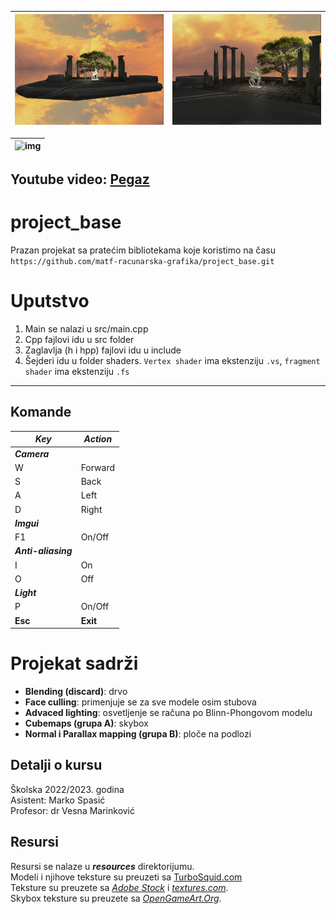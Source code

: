 

| ![img](img/Pegaz.png) | ![img](img/Pegaz2.png) |
| --- | --- |


| ![img](img/Pegaz.gif) |
| --- |

## Youtube video: [Pegaz](https://youtu.be/ry6YgLCURp0)<br>

# project_base
Prazan projekat sa pratećim bibliotekama koje koristimo na času `https://github.com/matf-racunarska-grafika/project_base.git`

# Uputstvo
1. Main se nalazi u src/main.cpp
2. Cpp fajlovi idu u src folder
3. Zaglavlja (h i hpp) fajlovi idu u include
4. Šejderi idu u folder shaders. `Vertex shader` ima ekstenziju `.vs`, `fragment shader` ima ekstenziju `.fs`


---------------------------
## **Komande**

| ***Key*** | ***Action*** |
| ----------- | ----------- |
| ***Camera*** |
| W | Forward |
| S | Back |
| A | Left |
| D | Right |
| ***Imgui*** |
| F1 |  On/Off |
|  ***Anti-aliasing***  |
| I | On |
| O | Off |
| ***Light*** |
| P | On/Off |
| **Esc** | **Exit** |

# Projekat sadrži
-   **Blending (discard)**: drvo
-   **Face culling**: primenjuje se za sve modele osim stubova
-   **Advaced lighting**: osvetljenje se računa po Blinn-Phongovom modelu
-   **Cubemaps (grupa A)**: skybox
-   **Normal i Parallax mapping (grupa B)**: ploče na podlozi

## Detalji o kursu

Školska 2022/2023. godina  
Asistent: Marko Spasić  
Profesor: dr  Vesna Marinković


## Resursi
Resursi se nalaze u ***resources*** direktorijumu. <br>
Modeli i njihove teksture su preuzeti sa [TurboSquid.com](https://www.turbosquid.com/)<br>
Teksture su preuzete sa [*Adobe Stock*](https://stock.adobe.com/) i [*textures.com*](https://www.textures.com/). <br>
Skybox teksture su preuzete sa [*OpenGameArt.Org*](https://opengameart.org/content/cloudy-skyboxes).<br>


